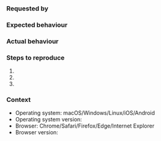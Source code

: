 ### Requested by

### Expected behaviour

### Actual behaviour

### Steps to reproduce

1.
2.
3.

### Context

- Operating system: macOS/Windows/Linux/iOS/Android
- Operating system version:
- Browser: Chrome/Safari/Firefox/Edge/Internet Explorer
- Browser version:
